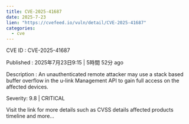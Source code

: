 ```yaml
--- 
title: CVE-2025-41687
date: 2025-7-23
lien: "https://cvefeed.io/vuln/detail/CVE-2025-41687"
categories:
  - cve
---
```


CVE ID : CVE-2025-41687

Published :  2025年7月23日9:15 | 5時間
52分 ago

Description : An unauthenticated remote attacker may use a stack based buffer overflow in the u-link Management API to gain full access on the affected devices.

Severity: 9.8 | CRITICAL

Visit the link for more details
such as CVSS details
affected products
timeline
and more...
